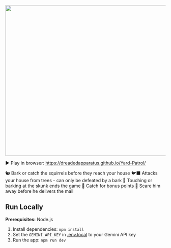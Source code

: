 <div align="center">
<img width="1200" height="475" alt="GHBanner" src="https://i.imgur.com/UHETt7P.png" />
</div>

▶️ Play in browser: https://dreadedapparatus.github.io/Yard-Patrol/


🐿️ Bark or catch the squirrels before they reach your house
🐦‍⬛ Attacks your house from trees - can only be defeated by a bark
🦨 Touching or barking at the skunk ends the game
🐇 Catch for bonus points
👮 Scare him away before he delivers the mail

## Run Locally

**Prerequisites:**  Node.js


1. Install dependencies:
   `npm install`
2. Set the `GEMINI_API_KEY` in [.env.local](.env.local) to your Gemini API key
3. Run the app:
   `npm run dev`
